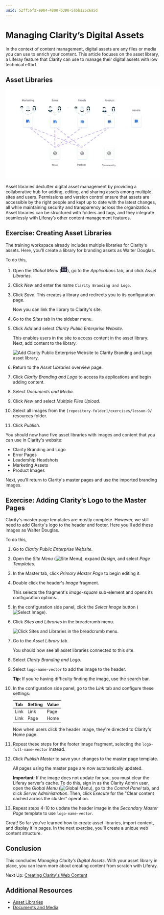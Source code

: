 ```yaml
---
uuid: 52ff56f2-e984-4800-b390-5abb125c6a5d
---
```

# Managing Clarity’s Digital Assets

In the context of content management, digital assets are any files or media you can use to enrich your content. This article focuses on the asset library, a Liferay feature that Clarity can use to manage their digital assets with low technical effort.

## Asset Libraries

![Asset libraries are virtual spaces for storing reusable assets.](managing-claritys-digital-assets/images/01.png)

Asset libraries declutter digital asset management by providing a collaborative hub for adding, editing, and sharing assets among multiple sites and users. Permissions and version control ensure that assets are accessible by the right people and kept up to date with the latest changes, all while maintaining security and transparency across the organization. Asset libraries can be structured with folders and tags, and they integrate seamlessly with Liferay’s other content management features.

<!--Exercise 9a-->
## Exercise: Creating Asset Libraries

The training workspace already includes multiple libraries for Clarity's assets. Here, you'll create a library for branding assets as Walter Douglas.

To do this,

1. Open the *Global Menu* (![Global Menu](../../images/icon-applications-menu.png)), go to the *Applications* tab, and click *Asset Libraries*.

1. Click *New* and enter the name `Clarity Branding and Logo`.

1. Click *Save*. This creates a library and redirects you to its configuration page.

   Now you can link the library to Clarity's site.

1. Go to the *Sites* tab in the sidebar menu.

1. Click *Add* and select *Clarity Public Enterprise Website*.

   This enables users in the site to access content in the asset library. Next, add content to the library.

   ![Add Clarity Public Enterprise Website to Clarity Branding and Logo asset library.](./pdf-images/day1/lesson9/01.png)

1. Return to the *Asset Libraries* overview page.

1. Click *Clarity Branding and Logo* to access its applications and begin adding content.

1. Select *Documents and Media*.

1. Click *New* and select *Multiple Files Upload*.

1. Select all images from the `[repository-folder]/exercises/lesson-9/` resources folder.

1. Click *Publish*.

You should now have five asset libraries with images and content that you can use in Clarity's website:

* Clarity Branding and Logo
* Error Pages
* Leadership Headshots
* Marketing Assets
* Product Images

Next, you'll return to Clarity's master pages and use the imported branding images.

<!--TASK: Add content on library membership. Add Christian Carter (and Clara?) to the Marketing Assets Library.-->

<!--Exercise 9b-->
## Exercise: Adding Clarity’s Logo to the Master Pages

Clarity's master page templates are mostly complete. However, we still need to add Clarity's logo to the header and footer. Here you'll add these images as Walter Douglas.

To do this,

1. Go to *Clarity Public Enterprise Website*.

1. Open the *Site Menu* (![Site Menu](../images/icon-product-menu.png)), expand *Design*, and select *Page Templates*.

1. In the Master tab, click *Primary Master Page* to begin editing it.

1. Double click the header's *Image* fragment.

   This selects the fragment's *image-square* sub-element and opens its configuration options.

1. In the configuration side panel, click the *Select Image* button (![Select Image](../images/icon-plus.png)).

1. Click *Sites and Libraries* in the breadcrumb menu.

   ![Click Sites and Libraries in the breadcrumb menu.](./pdf-images/day1/lesson9/02.png)

1. Go to the *Asset Library* tab.

   You should now see all asset libraries connected to this site.

1. Select *Clarity Branding and Logo*.

1. Select `logo-name-vector` to add the image to the header.

   **Tip**: If you're having difficulty finding the image, use the search bar.

1. In the configuration side panel, go to the *Link* tab and configure these settings:

   | Tab  | Setting | Value |
   |:-----|:--------|:------|
   | Link | Link    | Page  |
   | Link | Page    | Home  |

   Now when users click the header image, they're directed to Clarity's Home page.

1. Repeat these steps for the footer image fragment, selecting the `logo-full-name-vector` instead.

1. Click *Publish Master* to save your changes to the master page template.

   All pages using the master page are now automatically updated.

   **Important**: If the image does not update for you, you must clear the Liferay server's cache. To do this, sign in as the Clarity Admin user, open the *Global Menu* (![Global Menu](../images/icon-applications-menu.png)), go to the *Control Panel* tab, and click *Server Administration*. Then, click *Execute* for the "Clear content cached across the cluster" operation.

1. Repeat steps 4-10 to update the header image in the *Secondary Master Page* template to use `logo-name-vector`.

Great! So far you've learned how to create asset libraries, import content, and display it in pages. In the next exercise, you'll create a unique web content structure.

## Conclusion

This concludes *Managing Clarity’s Digital Assets*. With your asset library in place, you can learn more about creating content from scratch with Liferay.

Next Up: [Creating Clarity's Web Content](./creating-claritys-web-content.md)

## Additional Resources

* [Asset Libraries](https://learn.liferay.com/web/guest/w/dxp/content-authoring-and-management/asset-libraries)
* [Documents and Media](https://learn.liferay.com/web/guest/w/dxp/content-authoring-and-management/documents-and-media)
